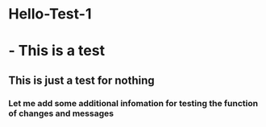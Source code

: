 # Hello-Test-1
# - This is a test
## This is just a test for nothing

### Let me add some additional infomation for testing the function of changes and messages
